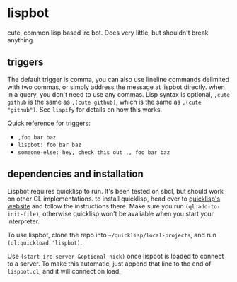 # lispbot
cute, common lisp based irc bot. Does very little, but shouldn't break anything.

## triggers
The default trigger is comma, you can also use lineline commands delimited with two commas, or simply address the message 
at lispbot directly. when in a query, you don't need to use any commas. Lisp syntax is optional, `,cute github` is the
same as `,(cute github)`, which is the same as `,(cute "github")`. See `lispify` for details on how this works.

Quick reference for triggers:
* `,foo bar baz`
* `lispbot: foo bar baz`
* `someone-else: hey, check this out ,, foo bar baz`

## dependencies and installation

Lispbot requires quicklisp to run. It's been tested on sbcl, but should work on other CL implementations.
to install quicklisp, head over to [quicklisp's website](https://www.quicklisp.org/beta/) and follow the instructions there.
Make sure you run `(ql:add-to-init-file)`, otherwise quicklisp won't be avaliable when you start your interpreter.

To use lispbot, clone the repo into `~/quicklisp/local-projects`, and run `(ql:quickload 'lispbot)`.

Use `(start-irc server &optional nick)` once lispbot is loaded to connect to a server. To make this automatic,
just append that line to the end of `lispbot.cl`, and it will connect on load.
